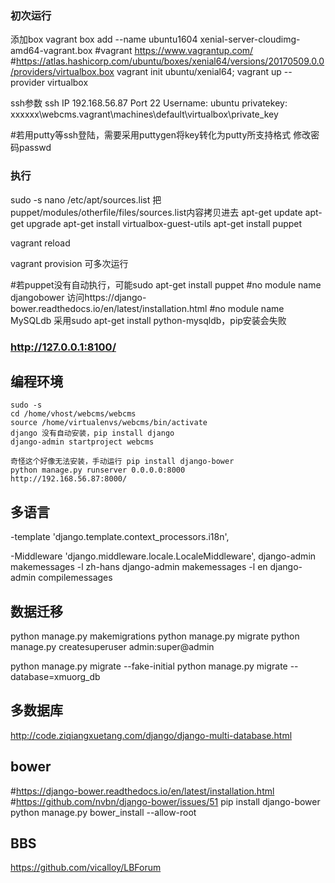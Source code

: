 ### 初次运行
添加box  vagrant box add --name ubuntu1604 xenial-server-cloudimg-amd64-vagrant.box
#vagrant  https://www.vagrantup.com/
#https://atlas.hashicorp.com/ubuntu/boxes/xenial64/versions/20170509.0.0/providers/virtualbox.box
vagrant init ubuntu/xenial64; vagrant up --provider virtualbox

ssh参数
ssh IP 192.168.56.87 Port 22 
Username: ubuntu 
privatekey: xxxxxx\webcms\.vagrant\machines\default\virtualbox\private_key

#若用putty等ssh登陆，需要采用puttygen将key转化为putty所支持格式
修改密码passwd


### 执行
sudo -s
nano /etc/apt/sources.list
把puppet/modules/otherfile/files/sources.list内容拷贝进去
apt-get update
apt-get upgrade
apt-get install virtualbox-guest-utils
apt-get install puppet

vagrant reload

vagrant provision
可多次运行


#若puppet没有自动执行，可能sudo apt-get install puppet
#no module name djangobower 访问https://django-bower.readthedocs.io/en/latest/installation.html
#no module name MySQLdb  采用sudo apt-get install python-mysqldb，pip安装会失败

### http://127.0.0.1:8100/


## 编程环境
    sudo -s
    cd /home/vhost/webcms/webcms
    source /home/virtualenvs/webcms/bin/activate
    django 没有自动安装，pip install django
    django-admin startproject webcms

    奇怪这个好像无法安装，手动运行 pip install django-bower
    python manage.py runserver 0.0.0.0:8000
    http://192.168.56.87:8000/


## 多语言
-template
    'django.template.context_processors.i18n',

-Middleware
    'django.middleware.locale.LocaleMiddleware',
    django-admin makemessages -l zh-hans
    django-admin makemessages -l en
    django-admin compilemessages

## 数据迁移
python manage.py makemigrations
python manage.py migrate
python manage.py createsuperuser
admin:super@admin

python manage.py migrate --fake-initial
python manage.py migrate --database=xmuorg_db

## 多数据库
http://code.ziqiangxuetang.com/django/django-multi-database.html


## bower
#https://django-bower.readthedocs.io/en/latest/installation.html
#https://github.com/nvbn/django-bower/issues/51
pip install django-bower
python manage.py bower_install --allow-root

## BBS
https://github.com/vicalloy/LBForum


